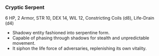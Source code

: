 ### Cryptic Serpent

6 HP, 2 Armor, STR 10, DEX 14, WIL 12, Constricting Coils (d8), Life-Drain (d4)

- Shadowy entity fashioned into serpentine form.
- Capable of phasing through shadows for stealth and unpredictable movement.
- It siphon the life force of adversaries, replenishing its own vitality.

